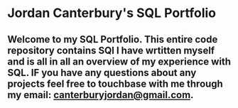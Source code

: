 # Jordan Canterbury's SQL Portfolio

## Welcome to my SQL Portfolio. This entire code repository contains SQl I have wrtitten myself and is all in all an overview of my experience with SQL. IF you have any questions about any projects feel free to touchbase with me through my email: canterburyjordan@gmail.com.
